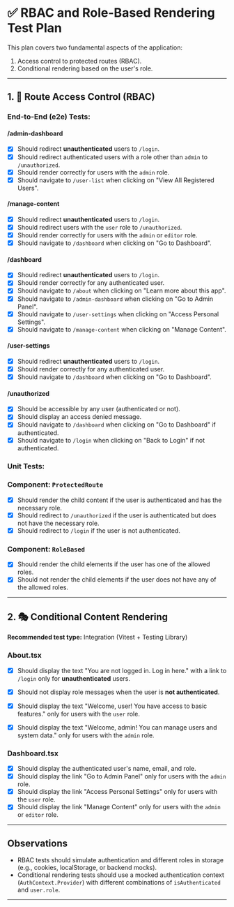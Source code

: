 # ✅ RBAC and Role-Based Rendering Test Plan

This plan covers two fundamental aspects of the application:
1. Access control to protected routes (RBAC).
2. Conditional rendering based on the user's role.

---

## 1. 🔐 Route Access Control (RBAC)
### **End-to-End (e2e) Tests:**

#### /admin-dashboard
- [x] Should redirect **unauthenticated** users to `/login`.
- [x] Should redirect authenticated users with a role other than `admin` to `/unauthorized`.
- [x] Should render correctly for users with the `admin` role.
- [x] Should navigate to `/user-list` when clicking on "View All Registered Users".

#### /manage-content
- [x] Should redirect **unauthenticated** users to `/login`.
- [x] Should redirect users with the `user` role to `/unauthorized`.
- [x] Should render correctly for users with the `admin` or `editor` role.
- [x] Should navigate to `/dashboard` when clicking on "Go to Dashboard".

#### /dashboard
- [x] Should redirect **unauthenticated** users to `/login`.
- [x] Should render correctly for any authenticated user.
- [x] Should navigate to `/about` when clicking on "Learn more about this app".
- [x] Should navigate to `/admin-dashboard` when clicking on "Go to Admin Panel".
- [x] Should navigate to `/user-settings` when clicking on "Access Personal Settings".
- [x] Should navigate to `/manage-content` when clicking on "Manage Content".

#### /user-settings
- [x] Should redirect **unauthenticated** users to `/login`.
- [x] Should render correctly for any authenticated user.
- [x] Should navigate to `/dashboard` when clicking on "Go to Dashboard".

#### /unauthorized
- [x] Should be accessible by any user (authenticated or not).
- [x] Should display an access denied message.
- [x] Should navigate to `/dashboard` when clicking on "Go to Dashboard" if authenticated.
- [x] Should navigate to `/login` when clicking on "Back to Login" if not authenticated.

### **Unit Tests:**
### Component: `ProtectedRoute`

- [x] Should render the child content if the user is authenticated and has the necessary role.
- [x] Should redirect to `/unauthorized` if the user is authenticated but does not have the necessary role.
- [x] Should redirect to `/login` if the user is not authenticated.

### Component: `RoleBased`

- [x] Should render the child elements if the user has one of the allowed roles.
- [x] Should not render the child elements if the user does not have any of the allowed roles.

---

## 2. 🎭 Conditional Content Rendering
**Recommended test type:** Integration (Vitest + Testing Library)

### About.tsx

- [x] Should display the text "You are not logged in. Log in here." with a link to `/login` only for **unauthenticated** users.
- [x] Should not display role messages when the user is **not authenticated**.
- [x] Should display the text "Welcome, user! You have access to basic features." only for users with the `user` role.
- [x] Should display the text "Welcome, admin! You can manage users and system data." only for users with the `admin` role.


### Dashboard.tsx

- [x] Should display the authenticated user's name, email, and role.
- [x] Should display the link "Go to Admin Panel" only for users with the `admin` role.
- [x] Should display the link "Access Personal Settings" only for users with the `user` role.
- [x] Should display the link "Manage Content" only for users with the `admin` or `editor` role.

---

## Observations

- RBAC tests should simulate authentication and different roles in storage (e.g., cookies, localStorage, or backend mocks).
- Conditional rendering tests should use a mocked authentication context (`AuthContext.Provider`) with different combinations of `isAuthenticated` and `user.role`.

---